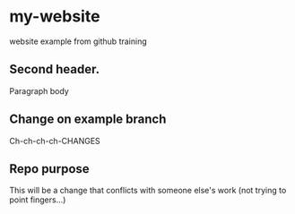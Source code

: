 # my-website
website example from github training

## Second header.
Paragraph body

## Change on example branch
Ch-ch-ch-ch-CHANGES

## Repo purpose
This will be a change that conflicts with someone else's work (not trying to point fingers...)



